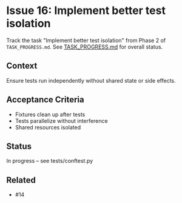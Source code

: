 # Issue 16: Implement better test isolation

Track the task "Implement better test isolation" from Phase 2 of `TASK_PROGRESS.md`.
See [TASK_PROGRESS.md](../TASK_PROGRESS.md) for overall status.

## Context
Ensure tests run independently without shared state or side effects.

## Acceptance Criteria
- Fixtures clean up after tests
- Tests parallelize without interference
- Shared resources isolated

## Status
In progress – see tests/conftest.py

## Related
- #14
